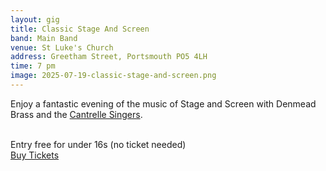 ```yaml
---
layout: gig
title: Classic Stage And Screen
band: Main Band
venue: St Luke's Church
address: Greetham Street, Portsmouth PO5 4LH
time: 7 pm
image: 2025-07-19-classic-stage-and-screen.png
---
```


Enjoy a fantastic evening of the music of Stage and Screen with Denmead Brass and the <a href="https://cantrelles.co.uk/" target="_blank">Cantrelle Singers</a>.

<br/>
Entry free for under 16s (no ticket needed)

<br/>

<div class="buttons">
    <a class="button is-link" href="https://www.eventbrite.co.uk/e/in-concert-classic-stage-and-screen-tickets-1394336801909" target="_blank">Buy Tickets</a>
</div>